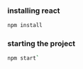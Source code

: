 <h3>installing react</h3>

```bash
npm install
```


<h3>starting the project</h3>

```bash
npm start`
```

